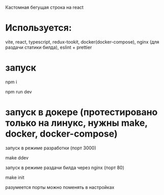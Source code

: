 Кастомная бегущая строка на react

# Используется: 

vite, react, typescript, redux-tookit, docker(docker-compose), nginx (для раздачи статики билда), eslint + prettier

# запуск

npm i

npm run dev

# запуск в докере (протестировано только на линукс, нужны make, docker, docker-compose)

запуск в режиме разработки (порт 3000)

make ddev

запуск в режиме раздачи билда через nginx (порт 80)

make init


разумеется порты можно поменять в настройках
